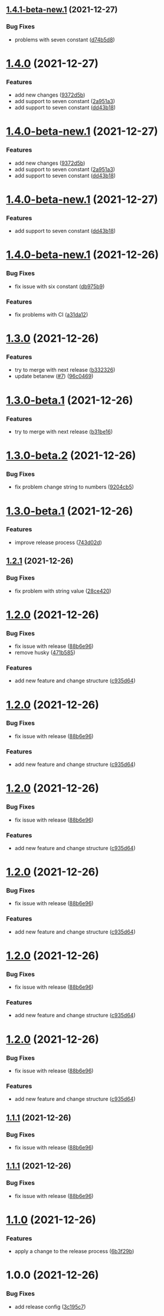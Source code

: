 ## [1.4.1-beta-new.1](https://github.com/brayanarrieta/hello-world-brayan/compare/v1.4.0...v1.4.1-beta-new.1) (2021-12-27)


### Bug Fixes

* problems with seven constant ([d74b5d8](https://github.com/brayanarrieta/hello-world-brayan/commit/d74b5d83044ae7d2e3b030655e850ff3b3ae9db2))

# [1.4.0](https://github.com/brayanarrieta/hello-world-brayan/compare/v1.3.0...v1.4.0) (2021-12-27)


### Features

* add new changes ([9372d5b](https://github.com/brayanarrieta/hello-world-brayan/commit/9372d5b40016c4794c1765aa5baf1696a059017c))
* add support to seven constant ([2a951a3](https://github.com/brayanarrieta/hello-world-brayan/commit/2a951a3af268477f5644df0a980ad3b09a8a4668))
* add support to seven constant ([dd43b18](https://github.com/brayanarrieta/hello-world-brayan/commit/dd43b18a78dfa6a7d604f6c6249014351cdc2fd1))

# [1.4.0-beta-new.1](https://github.com/brayanarrieta/hello-world-brayan/compare/v1.3.0...v1.4.0-beta-new.1) (2021-12-27)


### Features

* add new changes ([9372d5b](https://github.com/brayanarrieta/hello-world-brayan/commit/9372d5b40016c4794c1765aa5baf1696a059017c))
* add support to seven constant ([2a951a3](https://github.com/brayanarrieta/hello-world-brayan/commit/2a951a3af268477f5644df0a980ad3b09a8a4668))
* add support to seven constant ([dd43b18](https://github.com/brayanarrieta/hello-world-brayan/commit/dd43b18a78dfa6a7d604f6c6249014351cdc2fd1))

# [1.4.0-beta-new.1](https://github.com/brayanarrieta/hello-world-brayan/compare/v1.3.0...v1.4.0-beta-new.1) (2021-12-27)


### Features

* add support to seven constant ([dd43b18](https://github.com/brayanarrieta/hello-world-brayan/commit/dd43b18a78dfa6a7d604f6c6249014351cdc2fd1))

# [1.4.0-beta-new.1](https://github.com/brayanarrieta/hello-world-brayan/compare/v1.3.0...v1.4.0-beta-new.1) (2021-12-26)


### Bug Fixes

* fix issue with six constant ([db975b9](https://github.com/brayanarrieta/hello-world-brayan/commit/db975b981c252f050e9ce51017fc8187646a5e1d))


### Features

* fix problems with CI ([a31da12](https://github.com/brayanarrieta/hello-world-brayan/commit/a31da12e998bc40d3f754309fef2c9ae65f70df2))

# [1.3.0](https://github.com/brayanarrieta/hello-world-brayan/compare/v1.2.1...v1.3.0) (2021-12-26)


### Features

* try to merge with next release ([b332326](https://github.com/brayanarrieta/hello-world-brayan/commit/b332326ddfd731c288fe9fa3ac6de6a6d1c77bc2))
* update betanew ([#7](https://github.com/brayanarrieta/hello-world-brayan/issues/7)) ([96c0469](https://github.com/brayanarrieta/hello-world-brayan/commit/96c0469252df72aabce010aa81cfce8d307e80ab))

# [1.3.0-beta.1](https://github.com/brayanarrieta/hello-world-brayan/compare/v1.2.1...v1.3.0-beta.1) (2021-12-26)


### Features

* try to merge with next release ([b31be16](https://github.com/brayanarrieta/hello-world-brayan/commit/b31be16b98c605c237ca7864f847de11d11ea1c2))

# [1.3.0-beta.2](https://github.com/brayanarrieta/hello-world-brayan/compare/v1.3.0-beta.1...v1.3.0-beta.2) (2021-12-26)


### Bug Fixes

* fix problem change string to numbers ([9204cb5](https://github.com/brayanarrieta/hello-world-brayan/commit/9204cb5cd962085c3448d7b577dcf1a5b9120edc))


# [1.3.0-beta.1](https://github.com/brayanarrieta/hello-world-brayan/compare/v1.2.1...v1.3.0-beta.1) (2021-12-26)


### Features

* improve release process ([743d02d](https://github.com/brayanarrieta/hello-world-brayan/commit/743d02dbab355d374a15654b8ce35e8976dc8eb5))

## [1.2.1](https://github.com/brayanarrieta/hello-world-brayan/compare/v1.2.0...v1.2.1) (2021-12-26)


### Bug Fixes

* fix problem with string value ([28ce420](https://github.com/brayanarrieta/hello-world-brayan/commit/28ce420f787eb9b3d16d677f10c83c4982acc081))

# [1.2.0](https://github.com/brayanarrieta/hello-world-brayan/compare/v1.1.0...v1.2.0) (2021-12-26)


### Bug Fixes

* fix issue with release ([88b6e96](https://github.com/brayanarrieta/hello-world-brayan/commit/88b6e96329471bcef979986e8d65f86ad497991f))
* remove husky ([471b585](https://github.com/brayanarrieta/hello-world-brayan/commit/471b58533d774d8eb728a2d99557175785fdd7c7))


### Features

* add new feature and change structure ([c935d64](https://github.com/brayanarrieta/hello-world-brayan/commit/c935d640b626e236fb6cd25dd3a73bd4a6b7aae4))

# [1.2.0](https://github.com/brayanarrieta/hello-world-brayan/compare/v1.1.0...v1.2.0) (2021-12-26)


### Bug Fixes

* fix issue with release ([88b6e96](https://github.com/brayanarrieta/hello-world-brayan/commit/88b6e96329471bcef979986e8d65f86ad497991f))


### Features

* add new feature and change structure ([c935d64](https://github.com/brayanarrieta/hello-world-brayan/commit/c935d640b626e236fb6cd25dd3a73bd4a6b7aae4))

# [1.2.0](https://github.com/brayanarrieta/hello-world-brayan/compare/v1.1.0...v1.2.0) (2021-12-26)


### Bug Fixes

* fix issue with release ([88b6e96](https://github.com/brayanarrieta/hello-world-brayan/commit/88b6e96329471bcef979986e8d65f86ad497991f))


### Features

* add new feature and change structure ([c935d64](https://github.com/brayanarrieta/hello-world-brayan/commit/c935d640b626e236fb6cd25dd3a73bd4a6b7aae4))

# [1.2.0](https://github.com/brayanarrieta/hello-world-brayan/compare/v1.1.0...v1.2.0) (2021-12-26)


### Bug Fixes

* fix issue with release ([88b6e96](https://github.com/brayanarrieta/hello-world-brayan/commit/88b6e96329471bcef979986e8d65f86ad497991f))


### Features

* add new feature and change structure ([c935d64](https://github.com/brayanarrieta/hello-world-brayan/commit/c935d640b626e236fb6cd25dd3a73bd4a6b7aae4))

# [1.2.0](https://github.com/brayanarrieta/hello-world-brayan/compare/v1.1.0...v1.2.0) (2021-12-26)


### Bug Fixes

* fix issue with release ([88b6e96](https://github.com/brayanarrieta/hello-world-brayan/commit/88b6e96329471bcef979986e8d65f86ad497991f))


### Features

* add new feature and change structure ([c935d64](https://github.com/brayanarrieta/hello-world-brayan/commit/c935d640b626e236fb6cd25dd3a73bd4a6b7aae4))

# [1.2.0](https://github.com/brayanarrieta/hello-world-brayan/compare/v1.1.0...v1.2.0) (2021-12-26)


### Bug Fixes

* fix issue with release ([88b6e96](https://github.com/brayanarrieta/hello-world-brayan/commit/88b6e96329471bcef979986e8d65f86ad497991f))


### Features

* add new feature and change structure ([c935d64](https://github.com/brayanarrieta/hello-world-brayan/commit/c935d640b626e236fb6cd25dd3a73bd4a6b7aae4))

## [1.1.1](https://github.com/brayanarrieta/hello-world-brayan/compare/v1.1.0...v1.1.1) (2021-12-26)


### Bug Fixes

* fix issue with release ([88b6e96](https://github.com/brayanarrieta/hello-world-brayan/commit/88b6e96329471bcef979986e8d65f86ad497991f))

## [1.1.1](https://github.com/brayanarrieta/hello-world-brayan/compare/v1.1.0...v1.1.1) (2021-12-26)


### Bug Fixes

* fix issue with release ([88b6e96](https://github.com/brayanarrieta/hello-world-brayan/commit/88b6e96329471bcef979986e8d65f86ad497991f))

# [1.1.0](https://github.com/brayanarrieta/hello-world-brayan/compare/v1.0.0...v1.1.0) (2021-12-26)


### Features

* apply a change to the release process ([6b3f29b](https://github.com/brayanarrieta/hello-world-brayan/commit/6b3f29b0b22fb5ec54924f483bbf8a99228f4eec))

# 1.0.0 (2021-12-26)


### Bug Fixes

* add release config ([3c195c7](https://github.com/brayanarrieta/hello-world-brayan/commit/3c195c7c0a97b2ed1c4cf9fb83ed29bad6fb7779))
